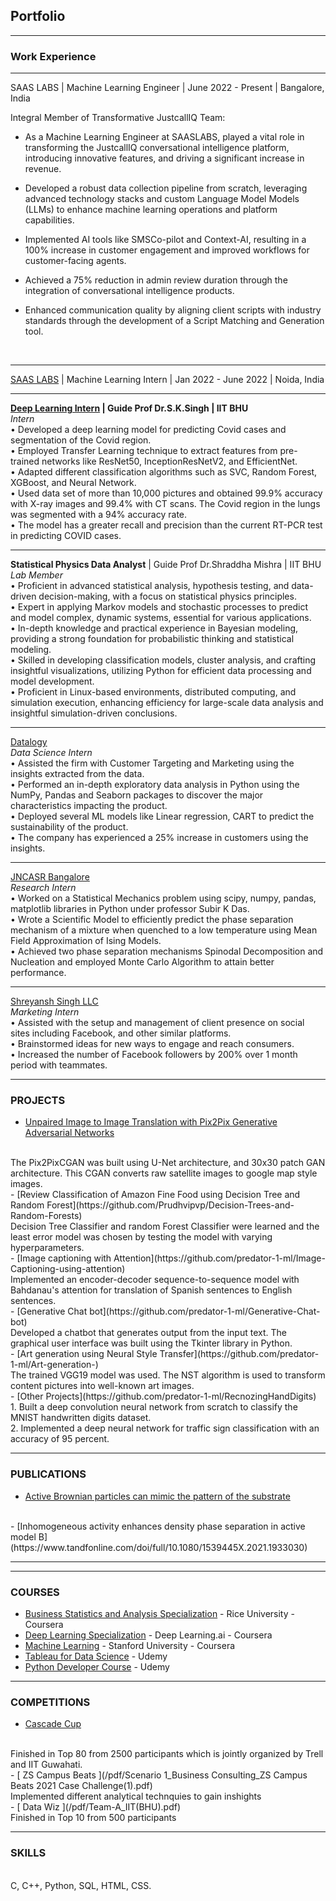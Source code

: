 ## Portfolio

---

### Work Experience 

---

SAAS LABS | Machine Learning Engineer | June 2022 - Present | Bangalore, India
<br>

Integral Member of Transformative JustcallIQ Team:

-  As a Machine Learning Engineer at SAASLABS, played a vital role in transforming the JustcallIQ conversational intelligence platform, introducing innovative features, and driving a significant increase in revenue.

-  Developed a robust data collection pipeline from scratch, leveraging advanced technology stacks and custom Language Model Models (LLMs) to enhance machine learning operations and platform capabilities.

-  Implemented AI tools like SMSCo-pilot and Context-AI, resulting in a 100% increase in customer engagement and improved workflows for customer-facing agents.

-  Achieved a 75% reduction in admin review duration through the integration of conversational intelligence products.

-  Enhanced communication quality by aligning client scripts with industry standards through the development of a Script Matching and Generation tool.

<br>

---

[SAAS LABS](pdf/SaaS_Labs_ML_Intern.pdf) | Machine Learning Intern | Jan 2022 - June 2022 | Noida, India


---
**[Deep Learning Intern](pdf/Deep_Learning_Intern.pdf) | Guide Prof Dr.S.K.Singh | IIT BHU**
<br>
*Intern*
<br>
• Developed a deep learning model for predicting Covid cases and segmentation of the Covid region.
<br>
• Employed Transfer Learning technique to extract features from pre-trained networks like ResNet50, InceptionResNetV2, and EfficientNet.
<br>
• Adapted different classification algorithms such as SVC, Random Forest, XGBoost, and Neural Network.
<br>
• Used data set of more than 10,000 pictures and obtained 99.9% accuracy with X-ray images and 99.4% with CT scans. The Covid region in the lungs was segmented with a 94% accuracy rate.
<br>
• The model has a greater recall and precision than the current RT-PCR test in predicting COVID cases.

---

**Statistical Physics Data Analyst** | Guide Prof Dr.Shraddha Mishra | IIT BHU 
<br>
*Lab Member*
<br>
• Proficient in advanced statistical analysis, hypothesis testing, and data-driven decision-making, with a focus on statistical physics principles.
<br>
• Expert in applying Markov models and stochastic processes to predict and model complex, dynamic systems, essential for various applications.
<br>
• In-depth knowledge and practical experience in Bayesian modeling, providing a strong foundation for probabilistic thinking and statistical modeling.
<br>
• Skilled in developing classification models, cluster analysis, and crafting insightful visualizations, utilizing Python for efficient data processing and model development.
<br>
• Proficient in Linux-based environments, distributed computing, and simulation execution, enhancing efficiency for large-scale data analysis and insightful simulation-driven conclusions.
<br>

---

[Datalogy](/pdf/Internship.pdf)
<br>
 *Data Science Intern*
 <br>
• Assisted the firm with Customer Targeting and Marketing using the insights extracted from the data.
<br>
• Performed an in-depth exploratory data analysis in Python using the NumPy, Pandas and Seaborn packages to discover the major characteristics impacting the product.
<br>
• Deployed several ML models like Linear regression, CART to predict the sustainability of the product.
<br>
• The company has experienced a 25% increase in customers using the insights.
<br>

---
[JNCASR Bangalore ](/pdf/Prudhvi_Letter.pdf)
<br>
*Research Intern*
<br>
• Worked on a Statistical Mechanics problem using scipy, numpy, pandas, matplotlib libraries in Python under professor Subir K Das.
<br>
• Wrote a Scientific Model to efficiently predict the phase separation mechanism of a mixture when quenched to a low temperature using Mean Field Approximation of Ising Models.
<br>
• Achieved two phase separation mechanisms Spinodal Decomposition and Nucleation and employed Monte Carlo Algorithm to attain better performance. 
<br>

---

[Shreyansh Singh LLC](/pdf/Internship_Cerificate.png)
<br>
*Marketing Intern* 
<br>
•  Assisted with the setup and management of client presence on social sites including Facebook, and other similar platforms.
<br>
•  Brainstormed ideas for new ways to engage and reach consumers.
<br>
•  Increased the number of Facebook followers by 200% over 1 month period with teammates.
<br>

---

### PROJECTS

- [Unpaired Image to Image Translation with Pix2Pix Generative Adversarial Networks](https://github.com/predator-1-ml/Pix2Pix)
<br>
    The Pix2PixCGAN was built using U-Net architecture, and 30x30 patch GAN architecture. This CGAN converts raw satellite images to google map style images.
<br>
- [Review Classification of Amazon Fine Food using Decision Tree and Random Forest](https://github.com/Prudhvipvp/Decision-Trees-and-Random-Forests)
<br>
     Decision Tree Classifier and random Forest Classifier were learned and the least error model was chosen by testing the model with varying hyperparameters.
<br>
- [Image captioning with Attention](https://github.com/predator-1-ml/Image-Captioning-using-attention)
<br>
     Implemented an encoder-decoder sequence-to-sequence model with Bahdanau's attention for translation of Spanish sentences to English sentences.
<br>
- [Generative Chat bot](https://github.com/predator-1-ml/Generative-Chat-bot)
<br>
     Developed a chatbot that generates output from the input text. The graphical user interface was built using the Tkinter library in Python.
<br>
- [Art generation using Neural Style Transfer](https://github.com/predator-1-ml/Art-generation-)
<br>
     The trained VGG19 model was used. The NST algorithm is used to transform content pictures into well-known art images.
<br>
- [Other Projects](https://github.com/predator-1-ml/RecnozingHandDigits)
<br>
     1. Built a deep convolution neural network from scratch to classify the MNIST handwritten digits dataset.
<br>
     2. Implemented a deep neural network for traffic sign classification with an accuracy of 95 percent.
<br>

---
### PUBLICATIONS
- [Active Brownian particles can mimic the pattern of the substrate](https://arxiv.org/abs/2209.13898)
<br>
- [Inhomogeneous activity enhances density phase separation in active model B](https://www.tandfonline.com/doi/full/10.1080/1539445X.2021.1933030)
<br>


---

---
### COURSES
- [Business Statistics and Analysis Specialization](/pdf/Excel_specialization_.pdf) - Rice University - Coursera
- [Deep Learning Specialization](/pdf/Deep_Learning_specilization.pdf) - Deep Learning.ai - Coursera
- [Machine Learning](/pdf/Machine_Learning_coursera.pdf) - Stanford University - Coursera
- [Tableau for Data Science](/pdf/Tableau_data_science.pdf) - Udemy
- [Python Developer Course](/pdf/Python_course.pdf) - Udemy

---

### COMPETITIONS
- [ Cascade Cup ](/pdf/IITG_hackathon.pdf)
<br>
    Finished in Top 80 from 2500 participants which is jointly organized by Trell and IIT Guwahati.
<br>
- [ ZS Campus Beats ](/pdf/Scenario 1_Business Consulting_ZS Campus Beats 2021 Case Challenge(1).pdf)
<br>
    Implemented different analytical technquies to gain inshights
<br>
- [ Data Wiz ](/pdf/Team-A_IIT(BHU).pdf)
<br>
    Finished in Top 10 from 500 participants
<br>


---
### SKILLS
<br>
C, C++, Python, SQL, HTML, CSS.
